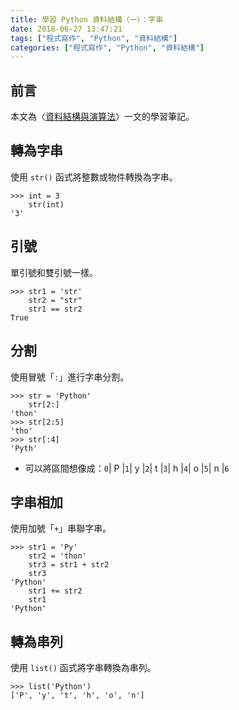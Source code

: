 ```yaml
---
title: 學習 Python 資料結構（一）：字串
date: 2018-06-27 13:47:21
tags: ["程式寫作", "Python", "資料結構"]
categories: ["程式寫作", "Python", "資料結構"]
---
```


## 前言
本文為〈[資料結構與演算法](https://legacy.gitbook.com/book/yuanbin/algorithm/details/zh-tw)〉一文的學習筆記。

## 轉為字串
使用 `str()` 函式將整數或物件轉換為字串。
```Py
>>> int = 3
    str(int)
'3'
```

## 引號
單引號和雙引號一樣。
```Py
>>> str1 = 'str'
    str2 = "str"
    str1 == str2
True
```

## 分割
使用冒號「`:`」進行字串分割。
```Py
>>> str = 'Python'
    str[2:]
'thon'
>>> str[2:5]
'tho'
>>> str[:4]
'Pyth'
```
- 可以將區間想像成：`0`| P |`1`| y |`2`| t |`3`| h |`4`| o |`5`| n |`6`

## 字串相加
使用加號「`+`」串聯字串。
```Py
>>> str1 = 'Py'
    str2 = 'thon'
    str3 = str1 + str2
    str3
'Python'
    str1 += str2
    str1
'Python'
```

## 轉為串列
使用 `list()` 函式將字串轉換為串列。
```Py
>>> list('Python')
['P', 'y', 't', 'h', 'o', 'n']
```